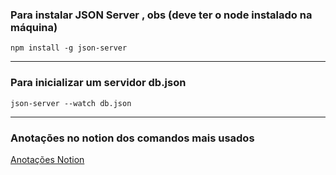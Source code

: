 ### Para instalar JSON Server , obs (deve ter o node instalado na máquina)

`npm install -g json-server`

---
### Para inicializar um servidor db.json

`json-server --watch db.json`

---
### Anotações no notion dos comandos mais usados 

[Anotações Notion](https://www.notion.so/HTTP-328b85ac62364286b841debdde931f58)